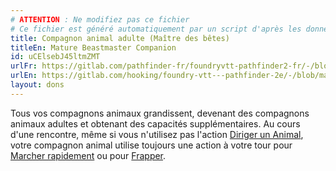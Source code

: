 ```yaml
---
# ATTENTION : Ne modifiez pas ce fichier
# Ce fichier est généré automatiquement par un script d'après les données du module Foundry VTT officiel et de sa traduction
title: Compagnon animal adulte (Maître des bêtes)
titleEn: Mature Beastmaster Companion
id: uCElsebJ45ltmZMT
urlFr: https://gitlab.com/pathfinder-fr/foundryvtt-pathfinder2-fr/-/blob/master/data/feats/uCElsebJ45ltmZMT.htm
urlEn: https://gitlab.com/hooking/foundry-vtt---pathfinder-2e/-/blob/master/packs/data/feats.db/mature-beastmaster-companion.json
layout: dons
---
```

Tous vos compagnons animaux grandissent, devenant des compagnons animaux adultes et obtenant des capacités supplémentaires. Au cours d'une rencontre, même si vous n'utilisez pas l'action [Diriger un Animal](../actions/diriger-un-animal.html), votre compagnon animal utilise toujours une action à votre tour pour [Marcher rapidement](../actions/marcher-rapidement.html) ou pour [Frapper](../actions/frapper.html).
